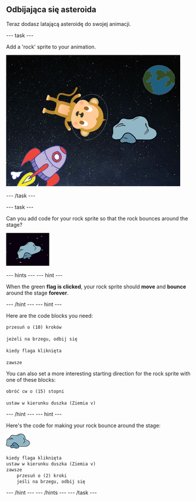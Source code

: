 ## Odbijająca się asteroida

Teraz dodasz latającą asteroidę do swojej animacji.

\--- task \---

Add a 'rock' sprite to your animation.

![Adding a rock sprite](images/space-rock-sprite.png)

\--- /task \---

\--- task \---

Can you add code for your rock sprite so that the rock bounces around the stage?

![Testing a bouncing rock](images/space-bounce-test.png)

\--- hints \--- \--- hint \---

When the green **flag is clicked**, your rock sprite should **move** and **bounce** around the stage **forever**.

\--- /hint \--- \--- hint \---

Here are the code blocks you need:

```blocks3
przesuń o (10) kroków

jeżeli na brzegu, odbij się

kiedy flaga kliknięta

zawsze
```

You can also set a more interesting starting direction for the rock sprite with one of these blocks:

```blocks3
obróć cw o (15) stopni

ustaw w kierunku duszka (Ziemia v)
```

\--- /hint \--- \--- hint \---

Here's the code for making your rock bounce around the stage:

![Rock sprite](images/sprite-rock.png)

```blocks3
kiedy flaga kliknięta
ustaw w kierunku duszka (Ziemia v)
zawsze
    przesuń o (2) kroki
    jeśli na brzegu, odbij się
```

\--- /hint \--- \--- /hints \--- \--- /task \---